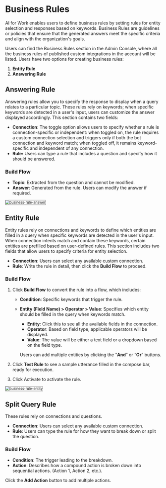 
# Business Rules

AI for Work enables users to define business rules by setting rules for entity selection and responses based on keywords. Business Rules are guidelines or policies that ensure that the generated answers meet the specific criteria and align with the organization's goals.

Users can find the Business Rules section in the Admin Console, where all the business rules of published custom integrations in the account will be listed. Users have two options for creating business rules:

1. **Entity Rule**
2. **Answering Rule**

## Answering Rule

Answering rules allow you to specify the response to display when a query relates to a particular topic. These rules rely on keywords; when specific keywords are detected in a user's input, users can customize the answer displayed accordingly. This section contains two fields:

* **Connection**: The toggle option allows users to specify whether a rule is connection-specific or independent: when toggled on, the rule requires a custom connection selection and triggers only if both the bot connection and keyword match; when toggled off, it remains keyword-specific and independent of any connection.
* **Rule:** Users can type a rule that includes a question and specify how it should be answered.

### Build Flow

* **Topic**: Extracted from the question and cannot be modified.
* **Answer**: Generated from the rule. Users can modify the answer if required.

<img src="../images/business-rule-answer.png" alt="business-rule-answer" title="business-rule-answer" style="border: 1px solid gray; zoom:80%;">

## Entity Rule

Entity rules rely on connections and keywords to define which entities are filled in a query when specific keywords are detected in the user's input. When connection intents match and contain these keywords, certain entities are prefilled based on user-defined rules. This section includes two fields that allow users to specify criteria for entity selection.

* **Connection**: Users can select any available custom connection.
* **Rule**: Write the rule in detail, then click the **Build Flow** to proceed.

### Build Flow

1. Click **Build Flow** to convert the rule into a flow, which includes:  
    * **Condition**: Specific keywords that trigger the rule.
    * **Entity (Field Name) > Operator > Value**: Specifies which entity should be filled in the query when keywords match.
        * **Entity**: Click this to see all the available fields in the connection.
        * **Operator**: Based on field type, applicable operators will be displayed.
        * **Value**: The value will be either a text field or a dropdown based on the field type.

        Users can add multiple entities by clicking the “**And**” or “**Or**” buttons.

2. Click **Test Rule** to see a sample utterance filled in the compose bar, ready for execution.
3. Click Activate to activate the rule.

<img src="../images/business-rule-entity.png" alt="business-rule-entity" title="business-rule-entity" style="border: 1px solid gray; zoom:80%;">

## Split Query Rule

These rules rely on connections and questions.

* **Connection**: Users can select any available custom connection.
* **Rule**: Users can type the rule for how they want to break down or split the question.

### Build Flow

* **Condition**: The trigger leading to the breakdown.
* **Action**: Describes how a compound action is broken down into sequential actions. (Action 1, Action 2, etc.).

Click the **Add Action** button to add multiple actions.
